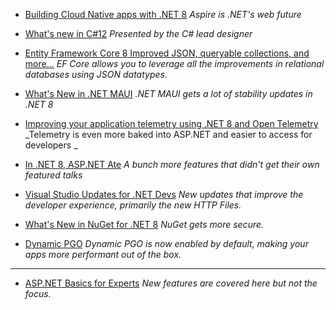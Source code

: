 - [Building Cloud Native apps with .NET 8](Day%201/Building%20Cloud%20Native%20apps%20with%20.NET%208.md) 
  _Aspire is .NET's web future_
  
- [What's new in C#12](Day%201/What's%20new%20in%20Csharp%2012.md)
  _Presented by the C# lead designer_
  
- [Entity Framework Core 8 Improved JSON, queryable collections, and more...](Day%201/Entity%20Framework%20Core%208%20Improved%20JSON,%20queryable%20collections,%20and%20more....md)
  _EF Core allows you to leverage all the improvements in relational databases using JSON datatypes._
  
- [What's New in .NET MAUI](../Day%201/What's%20New%20in%20.NET%20MAUI.md)
  _.NET MAUI gets a lot of stability updates in .NET 8_
  
- [Improving your application telemetry using .NET 8 and Open Telemetry](../Day%202/Improving%20your%20application%20telemetry%20using%20.NET%208%20and%20Open%20Telemetry.md)
  _Telemetry is even more baked into ASP.NET and easier to access for developers _
  
- [In .NET 8, ASP.NET Ate](../Day%202/In%20.NET%208,%20ASP.NET%20Ate.md) 
  _A bunch more features that didn't get their own featured talks_
  
- [Visual Studio Updates for .NET Devs](../Day%202/Visual%20Studio%20Updates%20for%20.NET%20Devs.md)
  _New updates that improve the developer experience, primarily the new HTTP Files._
  
- [What's New in NuGet for .NET 8](../Day%203/What's%20New%20in%20NuGet%20for%20.NET%208.md)
  _NuGet gets more secure._
  
- [Dynamic PGO](../Day%203/Dynamic%20PGO.md)
  _Dynamic PGO is now enabled by default, making your apps more performant out of the box._

---
- [ASP.NET Basics for Experts](../Day%203/ASP.NET%20Basics%20for%20Experts.md)
_New features are covered here but not the focus._